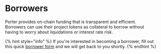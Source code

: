 # Borrowers

Porter provides on-chain funding that is transparent and efficient. Borrowers can use their project tokens as collateral to borrow without having to worry about liquidations or interest rate risk.

{% hint style="info" %}
If you're interested in becoming a borrower, fill out this quick [borrower form](https://forms.gle/Q8goQdUWMPUKAkM97) and we will get back to you shortly.
{% endhint %}
